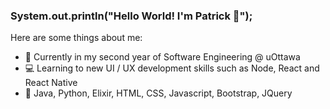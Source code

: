 ### System.out.println("Hello World! I'm Patrick 👋");

Here are some things about me:

- 🏫 Currently in my second year of Software Engineering @ uOttawa
- 💻 Learning to new UI / UX development skills such as Node, React and React Native
- 💬 Java, Python, Elixir, HTML, CSS, Javascript, Bootstrap, JQuery
